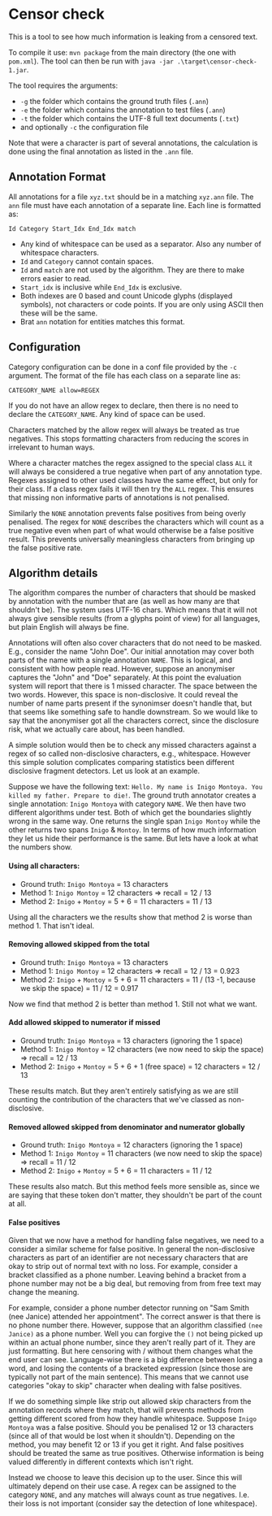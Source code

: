 # Censor check

This is a tool to see how much information is leaking from a censored text.

To compile it use: `mvn package` from the main directory (the one with `pom.xml`).
The tool can then be run with `java -jar .\target\censor-check-1.jar`.

The tool requires the arguments:
 - `-g` the folder which contains the ground truth files (`.ann`)
 - `-e` the folder which contains the annotation to test files (`.ann`)
 - `-t` the folder which contains the UTF-8 full text documents (`.txt`)
 - and optionally `-c` the configuration file 

Note that were a character is part of several annotations, the calculation is
done using the final annotation as listed in the `.ann` file.

## Annotation Format

All annotations for a file `xyz.txt` should be in a matching `xyz.ann` file.
The `ann` file must have each annotation of a separate line. 
Each line is formatted as: 

```
Id Category Start_Idx End_Idx match
```

 - Any kind of whitespace can be used as a separator. Also any number of 
 whitespace characters.
 - `Id` and `Category` cannot contain spaces.
 - `Id` and `match` are not used by the algorithm. They are there to make errors easier to read.
 - `Start_idx` is inclusive while `End_Idx` is exclusive.
 -  Both indexes are 0 based and count Unicode glyphs (displayed symbols), 
not characters or code points. If you are only using ASCII then these will be the same.
 - Brat `ann` notation for entities matches this format.

## Configuration

Category configuration can be done in a conf file provided by the `-c` argument.
The format of the file has each class on a separate line as:
```
CATEGORY_NAME allow=REGEX
```
If you do not have an allow regex to declare, then there is no need to declare the
`CATEGORY_NAME`. Any kind of space can be used.

Characters matched by the allow regex will always be treated as true negatives.
This stops formatting characters from reducing the scores in irrelevant to human ways.

Where a character matches the regex assigned to the special class `ALL` it will always
be considered a true negative when part of any annotation type. Regexes assigned to
other used classes have the same effect, but only for their class. If a class regex
fails it will then try the `ALL` regex. This ensures that missing non informative
parts of annotations is not penalised.

Similarly the `NONE` annotation prevents false positives from being overly penalised.
The regex for `NONE` describes the characters which will count as a true negative
even when part of what would otherwise be a false positive result. This prevents 
universally meaningless characters from bringing up the false positive rate.

## Algorithm details

The algorithm compares the number of characters that should be masked by annotation with
the number that are (as well as how many are that shouldn't be). The system uses UTF-16
chars. Which means that it will not always give sensible results (from a glyphs point of
view) for all languages, but plain English will always be fine.

Annotations will often also cover characters that do not need to be masked. E.g., consider
the name "John Doe". Our initial annotation may cover both parts of the name with a single
annotation `NAME`. This is logical, and consistent with how people read. However, suppose
an anonymiser captures the "John" and "Doe" separately. At this point the evaluation system
will report that there is 1 missed character. The space between the two words. However, this
space is non-disclosive. It could reveal the number of name parts present if the synonimser
doesn't handle that, but that seems like something safe to handle downstream. So we would
like to say that the anonymiser got all the characters correct, since the disclosure risk,
what we actually care about, has been handled.

A simple solution would then be to check any missed characters against a regex of so called
non-disclosive characters, e.g., whitespace. However this simple solution complicates comparing
statistics been different disclosive fragment detectors. Let us look at an example.

Suppose we have the following text: `Hello. My name is Inigo Montoya. You killed my father. Prepare to die!`.
The ground truth annotator creates a single annotation: `Inigo Montoya` with category `NAME`.
We then have two different algorithms under test. Both of which get the boundaries slightly wrong 
in the same way. One returns the single span `Inigo Montoy` while the other returns two spans
`Inigo` & `Montoy`. In terms of how much information they let us hide their performance is the same.
But lets have a look at what the numbers show.

#### Using all characters:
- Ground truth: `Inigo Montoya` = 13 characters
- Method 1: `Inigo Montoy` = 12 characters => recall = 12 / 13
- Method 2: `Inigo` + `Montoy` = 5 + 6 = 11 characters = 11 / 13

Using all the characters we the results show that method 2 is worse than method 1. That isn't
ideal.

#### Removing allowed skipped from the total

- Ground truth: `Inigo Montoya` = 13 characters
- Method 1: `Inigo Montoy` = 12 characters => recall = 12 / 13 = 0.923
- Method 2: `Inigo` + `Montoy` = 5 + 6 = 11 characters = 11 / (13 -1, because we skip the space) = 11 / 12 = 0.917

Now we find that method 2 is better than method 1. Still not what we want.

#### Add allowed skipped to numerator if missed

- Ground truth: `Inigo Montoya` = 13 characters (ignoring the 1 space)
- Method 1: `Inigo Montoy` = 12 characters (we now need to skip the space) => recall = 12 / 13
- Method 2: `Inigo` + `Montoy` = 5 + 6 + 1 (free space) = 12 characters = 12 / 13

These results match. But they aren't entirely satisfying as we are still counting
the contribution of the characters that we've classed as non-disclosive.

#### Removed allowed skipped from denominator and numerator globally

- Ground truth: `Inigo Montoya` = 12 characters (ignoring the 1 space)
- Method 1: `Inigo Montoy` = 11 characters (we now need to skip the space) => recall = 11 / 12
- Method 2: `Inigo` + `Montoy` = 5 + 6 = 11 characters = 11 / 12

These results also match. But this method feels more sensible as, since we 
are saying that these token don't matter, they shouldn't be part of the count at all.

#### False positives

Given that we now have a method for handling false negatives, we need to a consider a similar
scheme for false positive. In general the non-disclosive characters as part of an identifier
are not necessary characters that are okay to strip out of normal text with no loss. For example,
consider a bracket classified as a phone number. Leaving behind a bracket from a phone number may not
be a big deal, but removing from from free text may change the meaning. 

For example, consider a phone number detector running on "Sam Smith (nee Janice) attended her appointment". 
The correct answer is that there is no phone number there. However, suppose that an algorithm classified 
`(nee Janice)` as a phone number. Well you can forgive the `()` not being picked up within an actual phone
number, since they aren't really part of it. They are just formatting. But here censoring with / without them
changes what the end user can see. Language-wise there is a big difference between losing a word, and losing the
contents of a bracketed expression (since those are typically not part of the main sentence). This means that 
we cannot use categories "okay to skip" character when dealing with false positives. 


If we do something simple like strip out allowed skip characters from the annotation records where they match, that will
prevents methods from getting different scored from how they handle whitespace. Suppose `Inigo Montoya` was a false positive.
Should you be penalised 12 or 13 characters (since all of that would be lost when it shouldn't). Depending on the method,
you may benefit 12 or 13 if you get it right. And false positives should be treated the same as true positives. Otherwise
information is being valued differently in different contexts which isn't right. 

Instead we choose to leave this decision up to the user. Since this will ultimately depend on their use case.
A regex can be assigned to the category `NONE`, and any matches will always count as true negatives. I.e. their
loss is not important (consider say the detection of lone whitespace).
